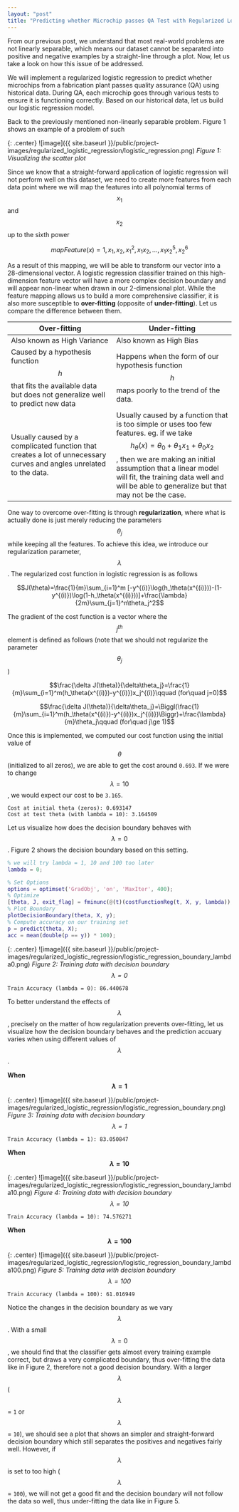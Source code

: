 ```yaml
---
layout: "post"
title: "Predicting whether Microchip passes QA Test with Regularized Logistic Regression"
---
```


From our previous post, we understand that most real-world problems are not linearly separable, which means our dataset cannot be separated into positive and negative examples by a straight-line through a plot. Now, let us take a look on how this issue of be addressed.

We will implement a regularized logistic regression to predict whether microchips from a fabrication plant passes quality assurance (QA) using historical data. During QA, each microchip goes through various tests to ensure it is functioning correctly. Based on our historical data, let us build our logistic regression model.

Back to the previously mentioned non-linearly separable problem. Figure 1 shows an example of a problem of such

{: .center}
![image]({{ site.baseurl }}/public/project-images/regularized_logistic_regression/logistic_regression.png)
*Figure 1: Visualizing the scatter plot*

Since we know that a straight-forward application of logistic regression will not perform well on this dataset, we need to create more features from each data point where we will map the features into all polynomial terms of $$x_1$$ and $$x_2$$ up to the sixth power

$$mapFeature(x)=1,x_1,x_2,x_1^2,x_1x_2,...,x_1x_2^5, x_2^6$$

As a result of this mapping, we will be able to transform our vector into a 28-dimensional vector. A logistic regression classifier trained on this high-dimension feature vector will have a more complex decision boundary and will appear non-linear when drawn in our 2-dimensional plot. While the feature mapping allows us to build a more comprehensive classifier, it is also more susceptible to **over-fitting** (opposite of **under-fitting**). Let us compare the difference between them.

| Over-fitting 	| Under-fitting 	|
|---------------------------------------------------------------------------------------------------------------------	|------------------------------------------------------------------------------------------------------------------------------------------------------------------------------------------------------------------------------------------------------------------------------------------------------	|
| Also known as High Variance 	| Also known as High Bias 	|
| Caused by a hypothesis function $$h$$ that fits the available data but does not generalize well to predict new data 	| Happens when the form of our hypothesis function $$h$$ maps poorly to the trend of the data. 	|
| Usually caused by a complicated function that creates a lot of unnecessary curves and angles unrelated to the data. 	| Usually caused by a function that is too simple or uses too few features. eg. if we take $$h_\theta(x)=\theta_0+\theta_1x_1+\theta_0x_2$$, then we are making an initial assumption that a linear model will fit, the training data well and will be able to generalize but that may not be the case. 	|

One way to overcome over-fitting is through **regularization**, where what is actually done is just merely reducing the parameters $$\theta_j$$ while keeping all the features. To achieve this idea, we introduce our regularization parameter, $$\lambda$$. The regularized cost function in logistic regression is as follows

$$J(\theta)=\frac{1}{m}\sum_{i=1}^m [-y^{(i)}\log(h_\theta(x^{(i)}))-(1-y^{(i)})\log(1-h_\theta(x^{(i)}))]+\frac{\lambda}{2m}\sum_{j=1}^n\theta_j^2$$

The gradient of the cost function is a vector where the $$j^{th}$$ element is defined as follows (note that we should not regularize the parameter $$\theta_j$$)

$$\frac{\delta J(\theta)}{\delta\theta_j}=\frac{1}{m}\sum_{i=1}^m(h_\theta(x^{(i)})-y^{(i)})x_j^{(i)}\qquad (for\quad j=0)$$

$$\frac{\delta J(\theta)}{\delta\theta_j}=\Biggl(\frac{1}{m}\sum_{i=1}^m(h_\theta(x^{(i)})-y^{(i)})x_j^{(i)})\Biggr)+\frac{\lambda}{m}\theta_j\qquad (for\quad j\ge 1)$$

Once this is implemented, we computed our cost function using the initial value of $$\theta$$ (initialized to all zeros), we are able to get the cost around `0.693`. If we were to change $$\lambda=10$$, we would expect our cost to be `3.165`.

```
Cost at initial theta (zeros): 0.693147
Cost at test theta (with lambda = 10): 3.164509
```

Let us visualize how does the decision boundary behaves with $$\lambda=0$$. Figure 2 shows the decision boundary based on this setting.

```matlab
% we will try lambda = 1, 10 and 100 too later
lambda = 0;

% Set Options
options = optimset('GradObj', 'on', 'MaxIter', 400);
% Optimize
[theta, J, exit_flag] = fminunc(@(t)(costFunctionReg(t, X, y, lambda)), initial_theta, options);
% Plot Boundary
plotDecisionBoundary(theta, X, y);
% Compute accuracy on our training set
p = predict(theta, X);
acc = mean(double(p == y)) * 100);
```

{: .center}
![image]({{ site.baseurl }}/public/project-images/regularized_logistic_regression/logistic_regression_boundary_lambda0.png)
*Figure 2: Training data with decision boundary $$\lambda=0$$*

```
Train Accuracy (lambda = 0): 86.440678
```


To better understand the effects of $$\lambda$$, precisely on the matter of how regularization prevents over-fitting, let us visualize how the decision boundary behaves and the prediction accuary varies when using different values of $$\lambda$$.

**When $$\lambda=1$$**


{: .center}
![image]({{ site.baseurl }}/public/project-images/regularized_logistic_regression/logistic_regression_boundary.png)
*Figure 3: Training data with decision boundary $$\lambda=1$$*

```
Train Accuracy (lambda = 1): 83.050847
```
**When $$\lambda=10$$**

{: .center}
![image]({{ site.baseurl }}/public/project-images/regularized_logistic_regression/logistic_regression_boundary_lambda10.png)
*Figure 4: Training data with decision boundary $$\lambda=10$$*

```
Train Accuracy (lambda = 10): 74.576271
```

**When $$\lambda=100$$**

{: .center}
![image]({{ site.baseurl }}/public/project-images/regularized_logistic_regression/logistic_regression_boundary_lambda100.png)
*Figure 5: Training data with decision boundary $$\lambda=100$$*

```
Train Accuracy (lambda = 100): 61.016949
```

Notice the changes in the decision boundary as we vary $$\lambda$$. With a small $$\lambda=0$$, we should find that the classifier gets almost every training example correct, but draws a very complicated boundary, thus over-fitting the data like in Figure 2, therefore not a good decision boundary. With a larger $$\lambda$$ ($$\lambda$$ = `1` or $$\lambda$$ = `10`), we should see a plot that shows an simpler and straight-forward decision boundary which still separates the positives and negatives fairly well. However, if $$\lambda$$ is set to too high ($$\lambda$$ = `100`), we will not get a good fit and the decision boundary will not follow the data so well, thus under-fitting the data like in Figure 5.


